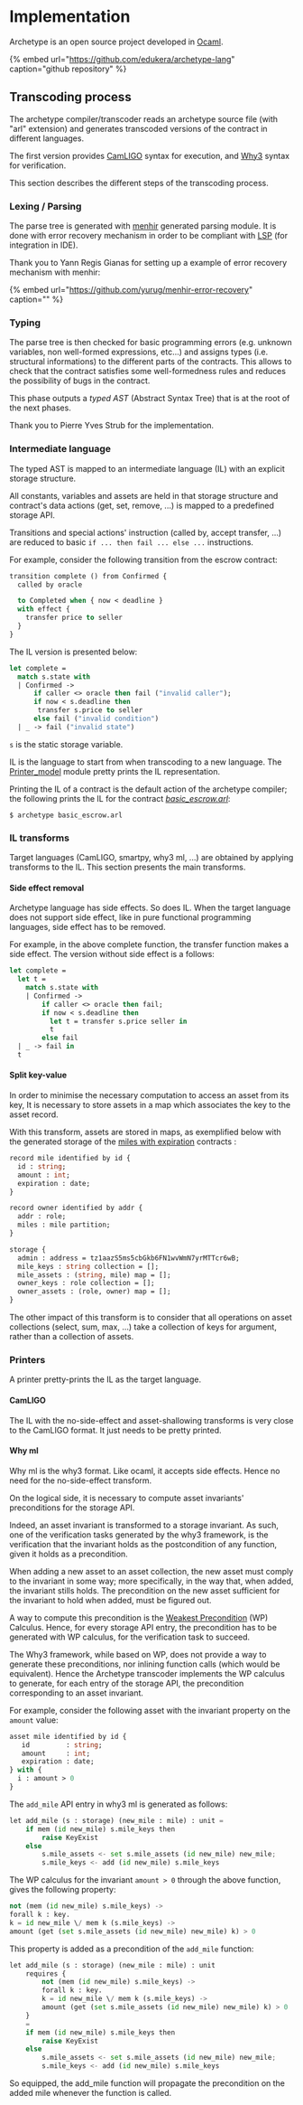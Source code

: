 # Implementation

Archetype is an open source project developed in [Ocaml](https://ocaml.org/index.html).

{% embed url="https://github.com/edukera/archetype-lang" caption="github repository" %}

## Transcoding process

The archetype compiler/transcoder reads an archetype source file \(with "arl" extension\) and generates transcoded versions of the contract in different languages.

The first version provides [CamLIGO](http://ligolang.org/) syntax for execution, and [Why3](http://why3.lri.fr/) syntax for verification.

This section describes the different steps of the transcoding process.

### Lexing / Parsing

The parse tree is generated with [menhir](http://gallium.inria.fr/~fpottier/menhir/) generated parsing module. It is done with error recovery mechanism in order to be compliant with [LSP](https://microsoft.github.io/language-server-protocol/) \(for integration in IDE\).

Thank you to Yann Regis Gianas for setting up a example of error recovery mechanism with menhir:

{% embed url="https://github.com/yurug/menhir-error-recovery" caption="" %}

### Typing

The parse tree is then checked for basic programming errors \(e.g. unknown variables, non well-formed expressions, etc...\) and assigns types \(i.e. structural informations\) to the different parts of the contracts. This allows to check that the contract satisfies some well-formedness rules and reduces the possibility of bugs in the contract.

This phase outputs a _typed AST_ \(Abstract Syntax Tree\) that is at the root of the next phases.

Thank you to Pierre Yves Strub for the implementation.

### Intermediate language

The typed AST is mapped to an intermediate language \(IL\) with an explicit storage structure.

All constants, variables and assets are held in that storage structure and contract's data actions \(get, set, remove, ...\) is mapped to a predefined storage API.

Transitions and special actions' instruction \(called by, accept transfer, ...\) are reduced to basic `if ... then fail ... else ...` instructions.

For example, consider the following transition from the escrow contract:

```ocaml
transition complete () from Confirmed {
  called by oracle

  to Completed when { now < deadline }
  with effect {
    transfer price to seller
  }
}
```

The IL version is presented below:

```ocaml
let complete = 
  match s.state with
  | Confirmed ->
      if caller <> oracle then fail ("invalid caller");
      if now < s.deadline then
       transfer s.price to seller
      else fail ("invalid condition")
  | _ -> fail ("invalid state")
```

`s` is the static storage variable.

IL is the language to start from when transcoding to a new language. The [Printer\_model](https://github.com/edukera/archetype-lang/blob/master/src/printer_model.ml) module pretty prints the IL representation.

Printing the IL of a contract is the default action of the archetype compiler; the following prints the IL for the contract [_basic\_escrow.arl_](../contract-library/escrow/basic-escrow.md):

```text
$ archetype basic_escrow.arl
```

### IL transforms

Target languages \(CamLIGO, smartpy, why3 ml, ...\) are obtained by applying transforms to the IL. This section presents the main transforms.

#### Side effect removal

Archetype language has side effects. So does IL. When the target language does not support side effect, like in pure functional programming languages, side effect has to be removed.

For example, in the above complete function, the transfer function makes a side effect. The version without side effect is a follows:

```ocaml
let complete = 
  let t = 
    match s.state with
    | Confirmed ->
        if caller <> oracle then fail;
        if now < s.deadline then
          let t = transfer s.price seller in
          t
        else fail
  | _ -> fail in
  t
```

#### Split key-value

In order to minimise the necessary computation to access an asset from its key, It is necessary to store assets in a map which associates the key to the asset record.

With this transform, assets are stored in maps, as exemplified below with the generated storage of the [miles with expiration](../contract-library/tokens/miles-with-expiration.md) contracts :

```ocaml
record mile identified by id {
  id : string;
  amount : int;
  expiration : date;
}

record owner identified by addr {
  addr : role;
  miles : mile partition;
}

storage {
  admin : address = tz1aazS5ms5cbGkb6FN1wvWmN7yrMTTcr6wB;
  mile_keys : string collection = [];
  mile_assets : (string, mile) map = [];
  owner_keys : role collection = [];
  owner_assets : (role, owner) map = [];
}
```

The other impact of this transform is to consider that all operations on asset collections \(select, sum, max, ...\) take a collection of keys for argument, rather than a collection of assets.

### Printers

A printer pretty-prints the IL as the target language.

#### CamLIGO

The IL with the no-side-effect and asset-shallowing transforms is very close to the CamLIGO format. It just needs to be pretty printed.

#### Why ml

Why ml is the why3 format. Like ocaml, it accepts side effects. Hence no need for the no-side-effect transform.

On the logical side, it is necessary to compute asset invariants' preconditions for the storage API.

Indeed, an asset invariant is transformed to a storage invariant. As such, one of the verification tasks generated by the why3 framework, is the verification that the invariant holds as the postcondition of any function, given it holds as a precondition.

When adding a new asset to an asset collection, the new asset must comply to the invariant in some way; more specifically, in the way that, when added, the invariant stills holds. The precondition on the new asset sufficient for the invariant to hold when added, must be figured out.

A way to compute this precondition is the [Weakest Precondition](https://en.wikipedia.org/wiki/Predicate_transformer_semantics#Weakest_preconditions) \(WP\) Calculus. Hence, for every storage API entry, the precondition has to be generated with WP calculus, for the verification task to succeed.

The Why3 framework, while based on WP, does not provide a way to generate these preconditions, nor inlining function calls \(which would be equivalent\). Hence the Archetype transcoder implements the WP calculus to generate, for each entry of the storage API, the precondition corresponding to an asset invariant.

For example, consider the following asset with the invariant property on the `amount` value:

```ocaml
asset mile identified by id {
   id         : string;
   amount     : int;
   expiration : date;
} with {
  i : amount > 0
}
```

The `add_mile` API entry in why3 ml is generated as follows:

```python
let add_mile (s : storage) (new_mile : mile) : unit =
    if mem (id new_mile) s.mile_keys then
        raise KeyExist
    else
        s.mile_assets <- set s.mile_assets (id new_mile) new_mile;
        s.mile_keys <- add (id new_mile) s.mile_keys
```

The WP calculus for the invariant `amount > 0` through the above function, gives the following property:

```python
not (mem (id new_mile) s.mile_keys) ->
forall k : key. 
k = id new_mile \/ mem k (s.mile_keys) -> 
amount (get (set s.mile_assets (id new_mile) new_mile) k) > 0
```

This property is added as a precondition of the `add_mile` function:

```python
let add_mile (s : storage) (new_mile : mile) : unit
    requires { 
        not (mem (id new_mile) s.mile_keys) ->
        forall k : key. 
        k = id new_mile \/ mem k (s.mile_keys) -> 
        amount (get (set s.mile_assets (id new_mile) new_mile) k) > 0
    }
    =
    if mem (id new_mile) s.mile_keys then
        raise KeyExist
    else
        s.mile_assets <- set s.mile_assets (id new_mile) new_mile;
        s.mile_keys <- add (id new_mile) s.mile_keys
```

So equipped, the add\_mile function will propagate the precondition on the added mile whenever the function is called.

